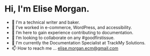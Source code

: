 # Hi, I'm Elise Morgan.

- 👋 I'm a technical writer and baker.
- 👀 I’ve worked in e-commerce, WordPress, and accessibility.
- 🌱 I’m here to gain experience contributing to documentation.
- 💞️ I’m looking to collaborate on any #goodfirstissue.
- 🤝 I'm currently the Documentation Specialist at TrackMy Solutions.
- 📫 How to reach me ... elise.morgan.ecm@gmail.com

